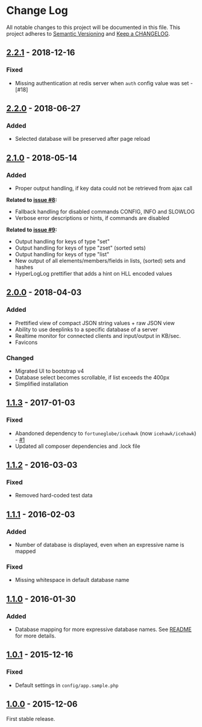 # Change Log

All notable changes to this project will be documented in this file.
This project adheres to [Semantic Versioning](http://semver.org/) and [Keep a CHANGELOG](http://keepachangelog.com).

## [2.2.1] - 2018-12-16

### Fixed

* Missing authentication at redis server when `auth` config value was set - [#18]

## [2.2.0] - 2018-06-27

### Added

* Selected database will be preserved after page reload 

## [2.1.0] - 2018-05-14

### Added

* Proper output handling, if key data could not be retrieved from ajax call

**Related to [issue #8]:**

* Fallback handling for disabled commands CONFIG, INFO and SLOWLOG
* Verbose error descriptions or hints, if commands are disabled

**Related to [issue #9]:**

* Output handling for keys of type "set"
* Output handling for keys of type "zset" (sorted sets)
* Output handling for keys of type "list"
* New output of all elements/members/fields in lists, (sorted) sets and hashes
* HyperLogLog prettifier that adds a hint on HLL encoded values

## [2.0.0] - 2018-04-03

### Added

 * Prettified view of compact JSON string values + raw JSON view
 * Ability to use deeplinks to a specific database of a server
 * Realtime monitor for connected clients and input/output in KB/sec.
 * Favicons
 
### Changed

 * Migrated UI to bootstrap v4
 * Database select becomes scrollable, if list exceeds the 400px
 * Simplified installation 

## [1.1.3] - 2017-01-03

### Fixed

 * Abandoned dependency to `fortuneglobe/icehawk` (now `icehawk/icehawk`) - [#1](https://github.com/hollodotme/readis/issues/1)
 * Updated all composer dependencies and .lock file

## [1.1.2] - 2016-03-03

### Fixed

 * Removed hard-coded test data

## [1.1.1] - 2016-02-03

### Added

 * Number of database is displayed, even when an expressive name is mapped

### Fixed

 * Missing whitespace in default database name

## [1.1.0] - 2016-01-30

### Added

 * Database mapping for more expressive database names.
	See [README](https://github.com/hollodotme/readis/blob/v1.1.0/README.md#sample-server-configuration) for more details.

## [1.0.1] - 2015-12-16

### Fixed

 * Default settings in `config/app.sample.php`

## [1.0.0] - 2015-12-06

First stable release.

[2.2.1]: https://github.com/hollodotme/readis/compare/v2.2.0...v2.2.1
[2.2.0]: https://github.com/hollodotme/readis/compare/v2.1.0...v2.2.0
[2.1.0]: https://github.com/hollodotme/readis/compare/v2.0.0...v2.1.0
[2.0.0]: https://github.com/hollodotme/readis/compare/v1.1.3...v2.0.0
[1.1.3]: https://github.com/hollodotme/readis/compare/v1.1.2...v1.1.3
[1.1.2]: https://github.com/hollodotme/readis/compare/v1.1.1...v1.1.2
[1.1.1]: https://github.com/hollodotme/readis/compare/v1.1.0...v1.1.1
[1.1.0]: https://github.com/hollodotme/readis/compare/v1.0.1...v1.1.0
[1.0.1]: https://github.com/hollodotme/readis/compare/v1.0.0...v1.0.1
[1.0.0]: https://github.com/hollodotme/readis/tree/v1.0.0

[issue #8]: https://github.com/hollodotme/readis/issues/8
[issue #9]: https://github.com/hollodotme/readis/issues/9
[issue #18]: https://github.com/hollodotme/readis/issues/18
